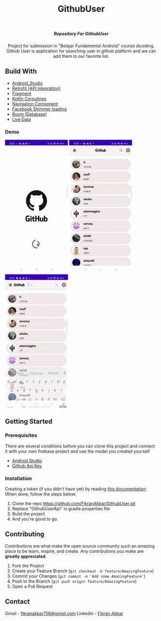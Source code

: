 <!-- ABOUT THE PROJECT -->
<h1 align="center">GithubUser</h1></br>

<h5 align="center">
Repository For GithubUser
</h5>

<p align="center">
Project for submission in "Belajar Fundamental Android" course dicoding. Github User is application for searching user in github platform and we can add them to our favorite list.
</p>

## Build With

- [Android_Studio](https://developer.android.com/studio/)
- [Retrofit (API Integration)](https://square.github.io/retrofit/)
- [Fragment](https://developer.android.com/guide/fragments)
- [Kotlin Coroutines](https://developer.android.com/kotlin/coroutines)
- [Navigation Component](https://developer.android.com/guide/navigation/navigation-getting-started)
- [Facebook Shimmer loading](https://github.com/facebook/shimmer-android)
- [Room (Database)](https://developer.android.com/jetpack/androidx/releases/room)
- [Live Data](https://developer.android.com/topic/libraries/architecture/livedata)

### Demo

<img src="https://github.com/FikranAkbar/GithubUser/blob/master/20211227_155802.gif"  height="440" /> <img src="https://github.com/FikranAkbar/GithubUser/blob/master/20211227_160033.gif"  height="440" /> <img src="https://github.com/FikranAkbar/GithubUser/blob/master/20211227_160259.gif"  height="440" />

## Getting Started

### Prerequisites

There are several conditions before you can clone this project and connect it with your own firebase project and use the model you created yourself
* [Android Studio](https://developer.android.com/?hl=id)
* [Github Api Key](https://github.com/settings/tokens)

### Installation

Creating a token (if you didn't have yet) by reading [this documentation](https://docs.github.com/en/authentication/keeping-your-account-and-data-secure/creating-a-personal-access-token). When done, follow the steps below:
1. Clone the repo https://github.com/FikranAkbar/GithubUser.git
2. Replace "GithubUserApi" in gradle.properties file
3. Build the project
4. And you're good to go.

<!-- CONTRIBUTING -->
## Contributing

Contributions are what make the open source community such an amazing place to be learn, inspire, and create. Any contributions you make are **greatly appreciated**.

1. Fork the Project
2. Create your Feature Branch (`git checkout -b feature/AmazingFeature`)
3. Commit your Changes (`git commit -m 'Add some AmazingFeature'`)
4. Push to the Branch (`git push origin feature/AmazingFeature`)
5. Open a Pull Request

<!-- CONTACT -->
## Contact

Gmail - fikranakbar756@gmail.com
Linkedin - [Fikran Akbar](https://www.linkedin.com/in/fikran-akbar-1ab958169/)
